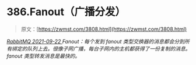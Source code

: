 <!--yml
category: 未分类
date: 0001-01-01 00:00:00
--->

# 386.Fanout（广播分发）

> 原文：[https://zwmst.com/3808.html](https://zwmst.com/3808.html)

   [ *RabbitMQ* ](https://zwmst.com/rabbitmq)*[ <time datetime="2021-09-23T01:00:38+08:00"> 2021-09-22 </time> ](https://zwmst.com/3808.html)  Fanout：每个发到 fanout 类型交换器的消息都会分到所有绑定的队列上去。很像子网广播，每台子网内的主机都获得了一份复制的消息。fanout 类型转发消息是最快的。*